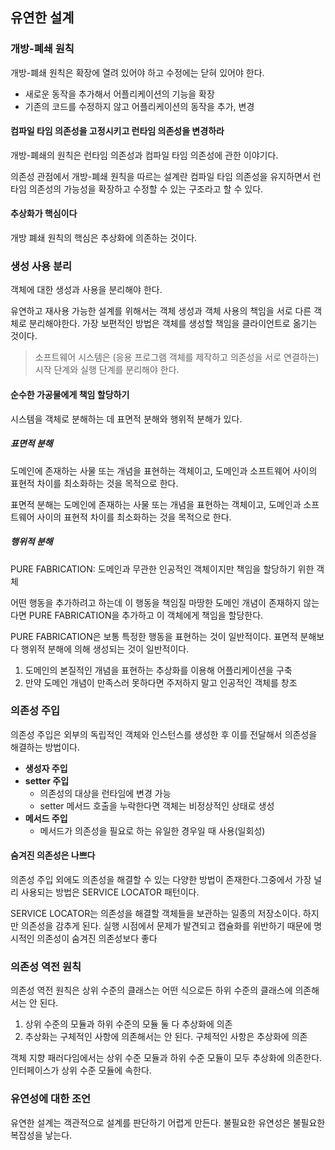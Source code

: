 ## 유연한 설계

### 개방-폐쇄 원칙

개방-폐쇄 원칙은 확장에 열려 있어야 하고 수정에는 닫혀 있어야 한다.

- 새로운 동작을 추가해서 어플리케이션의 기능을 확장
- 기존의 코드를 수정하지 않고 어플리케이션의 동작을 추가, 변경

#### 컴파일 타임 의존성을 고정시키고 런타임 의존성을 변경하라

개방-폐쇄의 원칙은 런타임 의존성과 컴파일 타임 의존성에 관한 이야기다.

의존성 관점에서 개방-폐쇄 원칙을 따르는 설계란 컴파일 타임 의존성을 유지하면서 런타임 의존성의 가능성을 확장하고 수정할 수 있는 구조라고 할 수 있다.

#### 추상화가 핵심이다

개방 폐쇄 원칙의 핵심은 추상화에 의존하는 것이다.

### 생성 사용 분리

객체에 대한 생성과 사용을 분리해야 한다.

유연하고 재사용 가능한 설계를 위해서는 객체 생성과 객체 사용의 책임을 서로 다른 객체로 분리해야한다. 가장 보편적인 방법은 객체를 생성할 책임을 클라이언트로 옮기는 것이다.

> 소프트웨어 시스템은 (응용 프로그램 객체를 제작하고 의존성을 서로 연결하는) 시작 단계와 실행 단계를 분리해야 한다.

#### 순수한 가공물에게 책임 할당하기

시스템을 객체로 분해하는 데 표면적 분해와 행위적 분해가 있다.

##### 표면적 분해

도메인에 존재하는 사물 또는 개념을 표현하는 객체이고, 도메인과 소프트웨어 사이의 표현적 차이를 최소화하는 것을 목적으로 한다.

표면적 분해는 도메인에 존재하는 사물 또는 개념을 표현하는 객체이고, 도메인과 소프트웨어 사이의 표현적 차이를 최소화하는 것을 목적으로 한다.

##### 행위적 분해

PURE FABRICATION: 도메인과 무관한 인공적인 객체이지만 책임을 할당하기 위한 객체

어떤 행동을 추가하려고 하는데 이 행동을 책임질 마땅한 도메인 개념이 존재하지 않는다면 PURE FABRICATION을 추가하고 이 객체에게 책임을 할당한다.

PURE FABRICATION은 보통 특정한 행동을 표현하는 것이 일반적이다. 표면적 분해보다 행위적 분해에 의해 생성되는 것이 일반적이다.

1. 도메인의 본질적인 개념을 표현하는 추상화를 이용해 어플리케이션을 구축
2. 만약 도메인 개념이 만족스러 못하다면 주저하지 말고 인공적인 객체를 창조

### 의존성 주입

의존성 주입은 외부의 독립적인 객체와 인스턴스를 생성한 후 이를 전달해서 의존성을 해결하는 방법이다.

- **생성자 주입**
- **setter 주입**
  - 의존성의 대상을 런타임에 변경 가능
  - setter 메서드 호출을 누락한다면 객체는 비정상적인 상태로 생성
- **메서드 주입**
  - 메서드가 의존성을 필요로 하는 유일한 경우일 때 사용(일회성)

#### 숨겨진 의존성은 나쁘다

의존성 주입 외에도 의존성을 해결할 수 있는 다양한 방법이 존재한다.그중에서 가장 널리 사용되는 방법은 SERVICE LOCATOR 패턴이다.

SERVICE LOCATOR는 의존성을 해결할 객체들을 보관하는 일종의 저장소이다. 하지만 의존성을 감추게 된다. 실행 시점에서 문제가 발견되고 캡슐화를 위반하기 때문에 명시적인 의존성이 숨겨진 의존성보다 좋다

### 의존성 역전 원칙

의존성 역전 원칙은 상위 수준의 클래스는 어떤 식으로든 하위 수준의 클래스에 의존해서는 안 된다.

1. 상위 수준의 모듈과 하위 수준의 모듈 둘 다 추상화에 의존
2. 추상화는 구체적인 사항에 의존해서는 안 된다. 구체적인 사항은 추상화에 의존

객체 지향 패러다임에서는 상위 수준 모듈과 하위 수준 모듈이 모두 추상화에 의존한다. 인터페이스가 상위 수준 모듈에 속한다.

### 유연성에 대한 조언

유연한 설계는 객관적으로 설계를 판단하기 어렵게 만든다. 불필요한 유연성은 불필요한 복잡성을 낳는다.
